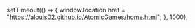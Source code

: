 setTimeout(() => {
            window.location.href = "https://alouis02.github.io/AtomicGames/home.html";
        }, 1000);

